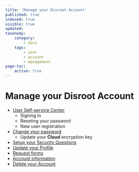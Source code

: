 ```yaml
---
title: 'Manage your Disroot Account'
published: true
indexed: true
visible: true
updated:
taxonomy:
    category:
        - docs
    tags:
        - user
        - account
        - management
page-toc:
    active: true
---
```


# Manage your Disroot Account

- [User Self-service Center](ussc)
  - Signing in
  - Reseting your password
  - New user registration
- [Change your password](password)
  - Update your **Cloud** encryption key
- [Setup your Security Questions](questions)
- [Update your Profile](profile)
- [Request forms](forms)
- [Account information](info)
- [Delete your Account](delete)
